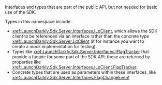 Interfaces and types that are part of the public API, but not needed for basic use of the SDK.

Types in this namespace include:

* <xref:LaunchDarkly.Sdk.Server.Interfaces.ILdClient>, which allows the SDK client to be referenced via an interface 
rather than the concrete type <xref:LaunchDarkly.Sdk.Server.LdClient> (if for instance you want to create a mock implementation for testing).
* Types like <xref:LaunchDarkly.Sdk.Server.Interfaces.IFlagTracker> that provide a facade for some part of the SDK API; 
these are returned by properties like <xref:LaunchDarkly.Sdk.Server.Interfaces.ILdClient.FlagTracker>.
* Concrete types that are used as parameters within these interfaces, like <xref:LaunchDarkly.Sdk.Server.Interfaces.FlagChangeEvent>
